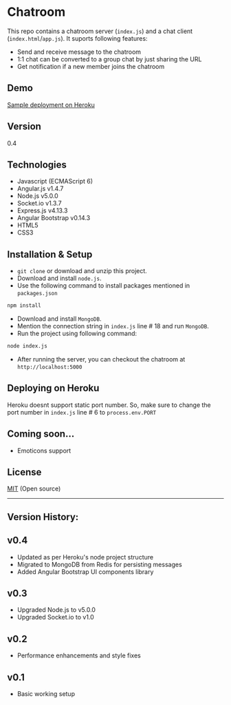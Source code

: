 Chatroom
====

This repo contains a chatroom server (`index.js`) and a chat client (`index.html`/`app.js`). It suports following features:

  - Send and receive message to the chatroom
  - 1:1 chat can be converted to a group chat by just sharing the URL
  - Get notification if a new member joins the chatroom 

Demo
----
[Sample deployment on Heroku]


Version
----

0.4


Technologies
----
* Javascript (ECMAScript 6)
* Angular.js v1.4.7
* Node.js v5.0.0
* Socket.io v1.3.7
* Express.js v4.13.3
* Angular Bootstrap v0.14.3
* HTML5
* CSS3


Installation & Setup
----
* `git clone` or download and unzip this project.
* Download and install `node.js`.
* Use the following command to install packages mentioned in `packages.json`
```sh
npm install
```

* Download and install `MongoDB`. 
* Mention the connection string in `index.js` line # 18 and run `MongoDB`.
* Run the project using following command:
```sh
node index.js
```

* After running the server, you can checkout the chatroom at `http://localhost:5000`

Deploying on Heroku
----
Heroku doesnt support static port number. So, make sure to change the port number in `index.js` line # 6 to `process.env.PORT`

Coming soon...
----
  - Emoticons support


License
----

[MIT] (Open source)

[MIT]:http://opensource.org/licenses/MIT
[Sample deployment on Heroku]:https://my-chatroom-demo.herokuapp.com/


___

Version History:
----
v0.4
-----------
* Updated as per Heroku's node project structure
* Migrated to MongoDB from Redis for persisting messages
* Added Angular Bootstrap UI components library

v0.3
-----------
* Upgraded Node.js to v5.0.0
* Upgraded Socket.io to v1.0

v0.2
-----------
* Performance enhancements and style fixes

v0.1
-----------
* Basic working setup